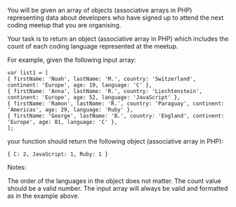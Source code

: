 You will be given an array of objects (associative arrays in PHP) representing data about developers who have signed up to attend the next coding meetup that you are organising.

Your task is to return an object (associative array in PHP) which includes the count of each coding language represented at the meetup.

For example, given the following input array:
```
var list1 = [
{ firstName: 'Noah', lastName: 'M.', country: 'Switzerland', continent: 'Europe', age: 19, language: 'C' },
{ firstName: 'Anna', lastName: 'R.', country: 'Liechtenstein', continent: 'Europe', age: 52, language: 'JavaScript' },
{ firstName: 'Ramon', lastName: 'R.', country: 'Paraguay', continent: 'Americas', age: 29, language: 'Ruby' },
{ firstName: 'George', lastName: 'B.', country: 'England', continent: 'Europe', age: 81, language: 'C' },
];
```
your function should return the following object (associative array in PHP):
```
{ C: 2, JavaScript: 1, Ruby: 1 }
```
Notes:

The order of the languages in the object does not matter.
The count value should be a valid number.
The input array will always be valid and formatted as in the example above.